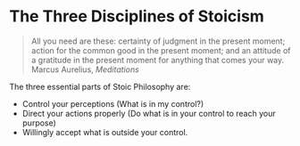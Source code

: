 # The Three Disciplines of Stoicism

> All you need are these: certainty of judgment in the present moment; action for the common good in the present moment; and an attitude of a gratitude in the present moment for anything that comes your way. 
Marcus Aurelius, _Meditations_

The three essential parts of Stoic Philosophy are:
- Control your perceptions (What is in my control?)
- Direct your actions properly (Do what is in your control to reach your purpose)
- Willingly accept what is outside your control.